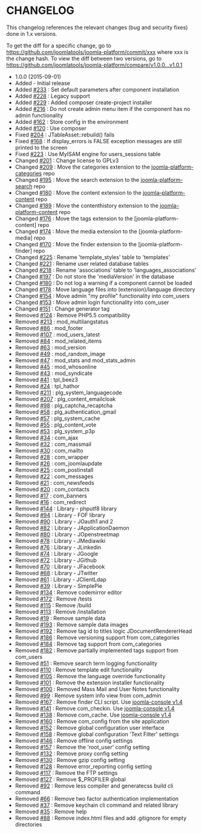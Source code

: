 CHANGELOG
=========

This changelog references the relevant changes (bug and security fixes) done in 1.x versions.

To get the diff for a specific change, go to https://github.com/joomlatools/joomla-platform/commit/xxx where xxx is the change hash.
To view the diff between two versions, go to https://github.com/joomlatools/joomla-platform/compare/v1.0.0...v1.0.1

* 1.0.0 (2015-09-01)
 * Added - Initial release
 * Added [#233] : Set default parameters after component installation
 * Added [#228] : Legacy support
 * Added [#229] : Added composer create-project installer
 * Added [#216] : Do not create admin menu item if the component has no admin functionality
 * Added [#162] : Store config in the environment
 * Added [#120] : Use composer
 * Fixed [#204] : JTableAsset::rebuild() fails
 * Fixed [#168] : If display_errors is FALSE exception messages are still printed to the screen
 * Fixed [#223] : Use MyISAM engine for users_sessions table
 * Changed [#201] : Change license to GPLv3
 * Changed [#209] : Move the categories extension to the [joomla-platform-categories] repo
 * Changed [#195] : Move the search extension to the [joomla-platform-search] repo
 * Changed [#180] : Move the content extension to the [joomla–platform-content] repo
 * Changed [#189] : Move the contenthistory extension to the [joomla–platform-content] repo
 * Changed [#176] : Move the tags extension to the [joomla-platform-content] repo
 * Changed [#174] : Move the media extension to the [joomla-platform-media] repo
 * Changed [#170] : Move the finder extension to the [joomla-platform-finder] repo
 * Changed [#225] : Rename 'template_styles' table to 'templates' 
 * Changed [#221] : Rename user related database tables 
 * Changed [#218] : Rename 'associations' table to 'languages_associations'
 * Changed [#197] : Do not store the 'mediaVersion' in the database
 * Changed [#180] : Do not log a warning if a component cannot be loaded
 * Changed [#178] : Move language files into (extension)/language directory
 * Changed [#154] : Move admin "my profile" functionality into com_users
 * Changed [#153] : Move admin login functionality into com_user
 * Changed [#151] : Change generator tag
 * Removed [#124] : Remove PHP5.5 compatibility
 * Removed [#213] : mod_multilangstatus
 * Removed [#86]  : mod_footer
 * Removed [#107] : mod_users_latest
 * Removed [#84]  : mod_related_items
 * Removed [#63]  : mod_version
 * Removed [#49]  : mod_random_image
 * Removed [#47]  : mod_stats and mod_stats_admin
 * Removed [#45]  : mod_whosonline
 * Removed [#43]  : mod_syndicate
 * Removed [#41]  : tpl_beez3
 * Removed [#24]  : tpl_hathor
 * Removed [#211] : plg_system_languagecode
 * Removed [#207] : plg_content_emailcloak
 * Removed [#98]  : plg_captcha_recaptcha
 * Removed [#58]  : plg_authentication_gmail
 * Removed [#57]  : plg_system_cache
 * Removed [#55]  : plg_content_vote
 * Removed [#53]  : plg_system_p3p
 * Removed [#34]  : com_ajax
 * Removed [#32]  : com_massmail
 * Removed [#30]  : com_mailto
 * Removed [#28]  : com_wrapper
 * Removed [#26]  : com_joomlaupdate
 * Removed [#25]  : com_postinstall 
 * Removed [#22]  : com_messages
 * Removed [#21]  : com_newsfeeds
 * Removed [#20]  : com_contacts
 * Removed [#17]  : com_banners
 * Removed [#16]  : com_redirect
 * Removed [#144] : Library - phputf8 library
 * Removed [#94]  : Library - FOF library
 * Removed [#90]  : Library - JOauth1 and 2 
 * Removed [#82]  : Library - JApplicationDaemon
 * Removed [#80]  : Library - JOpenstreetmap
 * Removed [#78]  : Library - JMediawiki
 * Removed [#76]  : Library - JLinkedin 
 * Removed [#74]  : Library - JGoogle
 * Removed [#72]  : Library - JGithub
 * Removed [#70]  : Library - JFacebook
 * Removed [#68]  : Library - JTwitter
 * Removed [#61]  : Library - JClientLdap
 * Removed [#39]  : Library - SimplePie
 * Removed [#134] : Remove codemirror editor
 * Removed [#172] : Remove /tests 
 * Removed [#115] : Remove /build 
 * Removed [#113] : Remove /installation
 * Removed [#19]  : Remove sample data 
 * Removed [#193] : Remove sample data images
 * Removed [#192] : Remove tag id to titles logic JDocumentRendererHead
 * Removed [#186] : Remove versioning support from com_categories
 * Removed [#184] : Remove tag support from com_categories
 * Removed [#182] : Remove partially implemented tags support from com_users
 * Removed [#51]  : Remove search term logging functionality
 * Removed [#110] : Remove template edit functionality
 * Removed [#105] : Remove the language override functionality
 * Removed [#101] : Remove the extension installer functionality 
 * Removed [#100] : Removed Mass Mail and User Notes functionality
 * Removed [#99]  : Remove system info view from com_admin
 * Removed [#167] : Remove finder CLI script. Use [joomla-console v1.4]
 * Removed [#141] : Remove com_checkin. Use [joomla-console v1.4]
 * Removed [#138] : Remove com_cache. Use [joomla-console v1.4]
 * Removed [#160] : Remove com_config from the site application
 * Removed [#152] : Remove global configuration user interface
 * Removed [#158] : Remove global configuration 'Text Filter' settings
 * Removed [#146] : Remove offline config settings
 * Removed [#157] : Remove the 'root_user' config setting
 * Removed [#132] : Remove proxy config setting
 * Removed [#130] : Remove gzip config setting
 * Removed [#128] : Remove error_reporting config setting
 * Removed [#117] : Remove the FTP settings
 * Removed [#127] : Remove $_PROFILER global
 * Removed [#92]  : Remove less compiler and generatecss build cli command
 * Removed [#66]  : Remove two factor authentication implementation
 * Removed [#37]  : Remove keychain cli command and related library
 * Removed [#35]  : Remove help
 * Removed [#88]  : Remove index.html files and add .gitignore for empty directories
 
[joomla-platform-categories]: https://github.com/joomlatools/joomla-platform-categories
[joomla-platform-search]: https://github.com/joomlatools/joomla-platform-search
[joomla–platform-content]: https://github.com/joomlatools/joomla-platform-content
[joomla–platform-media]: https://github.com/joomlatools/joomla-platform-media
[joomla–platform-finder]: https://github.com/joomlatools/joomla-platform-finder

[joomla-console v1.4]: https://github.com/joomlatools/joomla-console/releases/tag/v1.4.0

[#233]:  https://github.com/joomlatools/joomla-platform/pull/233
[#228]: https://github.com/joomlatools/joomla-platform/pull/228
[#229]: https://github.com/joomlatools/joomla-platform/pull/229
[#216]: https://github.com/joomlatools/joomla-platform/pull/216
[#162]: https://github.com/joomlatools/joomla-platform/pull/162
[#120]: https://github.com/joomlatools/joomla-platform/pull/120
[#204]: https://github.com/joomlatools/joomla-platform/pull/204 
[#168]: https://github.com/joomlatools/joomla-platform/pull/168
[#223]: https://github.com/joomlatools/joomla-platform/pull/223
[#201]: https://github.com/joomlatools/joomla-platform/pull/201
[#209]: https://github.com/joomlatools/joomla-platform/pull/209
[#195]: https://github.com/joomlatools/joomla-platform/pull/195
[#180]: https://github.com/joomlatools/joomla-platform/pull/180
[#189]: https://github.com/joomlatools/joomla-platform/pull/189
[#176]: https://github.com/joomlatools/joomla-platform/pull/176
[#174]: https://github.com/joomlatools/joomla-platform/pull/174
[#170]: https://github.com/joomlatools/joomla-platform/pull/170
[#225]: https://github.com/joomlatools/joomla-platform/pull/225
[#221]: https://github.com/joomlatools/joomla-platform/pull/221
[#218]: https://github.com/joomlatools/joomla-platform/pull/218
[#197]: https://github.com/joomlatools/joomla-platform/pull/197
[#180]: https://github.com/joomlatools/joomla-platform/pull/180
[#178]: https://github.com/joomlatools/joomla-platform/pull/178
[#154]: https://github.com/joomlatools/joomla-platform/pull/154
[#153]: https://github.com/joomlatools/joomla-platform/pull/153
[#151]: https://github.com/joomlatools/joomla-platform/pull/151
[#124]: https://github.com/joomlatools/joomla-platform/pull/124
[#213]: https://github.com/joomlatools/joomla-platform/pull/213
[#86]: https://github.com/joomlatools/joomla-platform/pull/86
[#107]: https://github.com/joomlatools/joomla-platform/pull/107
[#84]: https://github.com/joomlatools/joomla-platform/pull/84
[#63]: https://github.com/joomlatools/joomla-platform/pull/63
[#49]: https://github.com/joomlatools/joomla-platform/pull/49
[#47]: https://github.com/joomlatools/joomla-platform/pull/47
[#45]: https://github.com/joomlatools/joomla-platform/pull/45
[#43]: https://github.com/joomlatools/joomla-platform/pull/43
[#41]: https://github.com/joomlatools/joomla-platform/pull/41
[#24]: https://github.com/joomlatools/joomla-platform/pull/24
[#211]: https://github.com/joomlatools/joomla-platform/pull/211
[#207]: https://github.com/joomlatools/joomla-platform/pull/207
[#98]: https://github.com/joomlatools/joomla-platform/pull/98
[#58]: https://github.com/joomlatools/joomla-platform/pull/58
[#57]: https://github.com/joomlatools/joomla-platform/pull/57
[#55]: https://github.com/joomlatools/joomla-platform/pull/55
[#53]: https://github.com/joomlatools/joomla-platform/pull/53
[#34]: https://github.com/joomlatools/joomla-platform/pull/34
[#32]: https://github.com/joomlatools/joomla-platform/pull/32
[#30]: https://github.com/joomlatools/joomla-platform/pull/30
[#28]: https://github.com/joomlatools/joomla-platform/pull/28
[#26]: https://github.com/joomlatools/joomla-platform/pull/26
[#25]: https://github.com/joomlatools/joomla-platform/pull/25
[#22]: https://github.com/joomlatools/joomla-platform/pull/22
[#21]: https://github.com/joomlatools/joomla-platform/pull/21
[#20]: https://github.com/joomlatools/joomla-platform/pull/20
[#17]: https://github.com/joomlatools/joomla-platform/pull/17
[#16]: https://github.com/joomlatools/joomla-platform/pull/16
[#144]: https://github.com/joomlatools/joomla-platform/pull/144
[#94]: https://github.com/joomlatools/joomla-platform/pull/94
[#90]: https://github.com/joomlatools/joomla-platform/pull/90
[#82]: https://github.com/joomlatools/joomla-platform/pull/82
[#80]: https://github.com/joomlatools/joomla-platform/pull/80
[#78]: https://github.com/joomlatools/joomla-platform/pull/78
[#76]: https://github.com/joomlatools/joomla-platform/pull/76
[#74]: https://github.com/joomlatools/joomla-platform/pull/74
[#72]: https://github.com/joomlatools/joomla-platform/pull/72
[#70]: https://github.com/joomlatools/joomla-platform/pull/70
[#68]: https://github.com/joomlatools/joomla-platform/pull/68
[#61]: https://github.com/joomlatools/joomla-platform/pull/61
[#39]: https://github.com/joomlatools/joomla-platform/pull/39
[#134]: https://github.com/joomlatools/joomla-platform/pull/134
[#172]: https://github.com/joomlatools/joomla-platform/pull/172
[#115]: https://github.com/joomlatools/joomla-platform/pull/115
[#113]: https://github.com/joomlatools/joomla-platform/pull/113
[#19]: https://github.com/joomlatools/joomla-platform/pull/19
[#193]: https://github.com/joomlatools/joomla-platform/pull/193
[#192]: https://github.com/joomlatools/joomla-platform/pull/192
[#186]: https://github.com/joomlatools/joomla-platform/pull/186
[#184]: https://github.com/joomlatools/joomla-platform/pull/184
[#182]: https://github.com/joomlatools/joomla-platform/pull/182
[#51]: https://github.com/joomlatools/joomla-platform/pull/51
[#110]: https://github.com/joomlatools/joomla-platform/pull/110
[#105]: https://github.com/joomlatools/joomla-platform/pull/105
[#101]: https://github.com/joomlatools/joomla-platform/pull/101
[#100]: https://github.com/joomlatools/joomla-platform/pull/100
[#99]: https://github.com/joomlatools/joomla-platform/pull/99
[#167]: https://github.com/joomlatools/joomla-platform/pull/167
[#141]: https://github.com/joomlatools/joomla-platform/pull/141
[#138]: https://github.com/joomlatools/joomla-platform/pull/138
[#160]: https://github.com/joomlatools/joomla-platform/pull/160
[#152]: https://github.com/joomlatools/joomla-platform/pull/152
[#158]: https://github.com/joomlatools/joomla-platform/pull/158
[#146]: https://github.com/joomlatools/joomla-platform/pull/146
[#157]: https://github.com/joomlatools/joomla-platform/pull/157
[#132]: https://github.com/joomlatools/joomla-platform/pull/132
[#130]: https://github.com/joomlatools/joomla-platform/pull/130
[#128]: https://github.com/joomlatools/joomla-platform/pull/128
[#117]: https://github.com/joomlatools/joomla-platform/pull/117
[#127]: https://github.com/joomlatools/joomla-platform/pull/127
[#92]: https://github.com/joomlatools/joomla-platform/pull/92
[#66]: https://github.com/joomlatools/joomla-platform/pull/66
[#37]: https://github.com/joomlatools/joomla-platform/pull/37
[#35]: https://github.com/joomlatools/joomla-platform/pull/35
[#88]: https://github.com/joomlatools/joomla-platform/pull/88